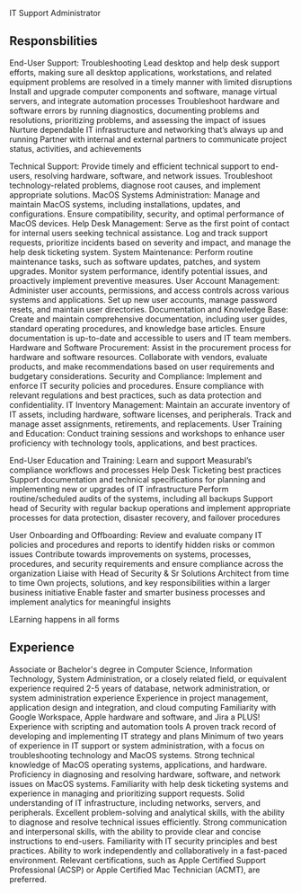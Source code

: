 IT Support Administrator

## Responsbilities


End-User Support:
Troubleshooting
Lead desktop and help desk support efforts, making sure all desktop applications, workstations, and related equipment problems are resolved in a timely manner with limited disruptions
Install and upgrade computer components and software, manage virtual servers, and integrate automation processes
Troubleshoot hardware and software errors by running diagnostics, documenting problems and resolutions, prioritizing problems, and assessing the impact of issues
Nurture dependable IT infrastructure and networking that’s always up and running
Partner with internal and external partners to communicate project status, activities, and achievements


Technical Support: Provide timely and efficient technical support to end-users, resolving hardware, software, and network issues. Troubleshoot technology-related problems, diagnose root causes, and implement appropriate solutions.
MacOS Systems Administration: Manage and maintain MacOS systems, including installations, updates, and configurations. Ensure compatibility, security, and optimal performance of MacOS devices.
Help Desk Management: Serve as the first point of contact for internal users seeking technical assistance. Log and track support requests, prioritize incidents based on severity and impact, and manage the help desk ticketing system.
System Maintenance: Perform routine maintenance tasks, such as software updates, patches, and system upgrades. Monitor system performance, identify potential issues, and proactively implement preventive measures.
User Account Management: Administer user accounts, permissions, and access controls across various systems and applications. Set up new user accounts, manage password resets, and maintain user directories.
Documentation and Knowledge Base: Create and maintain comprehensive documentation, including user guides, standard operating procedures, and knowledge base articles. Ensure documentation is up-to-date and accessible to users and IT team members.
Hardware and Software Procurement: Assist in the procurement process for hardware and software resources. Collaborate with vendors, evaluate products, and make recommendations based on user requirements and budgetary considerations.
Security and Compliance: Implement and enforce IT security policies and procedures. Ensure compliance with relevant regulations and best practices, such as data protection and confidentiality.
IT Inventory Management: Maintain an accurate inventory of IT assets, including hardware, software licenses, and peripherals. Track and manage asset assignments, retirements, and replacements.
User Training and Education: Conduct training sessions and workshops to enhance user proficiency with technology tools, applications, and best practices.



End-User Education and Training:
Learn and support Measurabl’s compliance workflows and processes
Help Desk Ticketing best practices
Support documentation and technical specifications for planning and implementing new or upgrades of IT infrastructure
Perform routine/scheduled audits of the systems, including all backups
Support head of Security with regular backup operations and implement appropriate processes for data protection, disaster recovery, and failover procedures


User Onboarding and Offboarding:
Review and evaluate company IT policies and procedures and reports to identify hidden risks or common issues
Contribute towards improvements on systems, processes, procedures, and security requirements and ensure compliance across the organization
Liaise with Head of Security & Sr Solutions Architect from time to time
Own projects, solutions, and key responsibilities within a larger business initiative
Enable faster and smarter business processes and implement analytics for meaningful insights


LEarning happens in all forms

## Experience

Associate or Bachelor's degree in Computer Science, Information Technology, System Administration, or a closely related field, or equivalent experience required
2-5 years of database, network administration, or system administration experience
Experience in project management, application design and integration, and cloud computing
Familiarity with Google Workspace, Apple hardware and software, and Jira a PLUS!
Experience with scripting and automation tools
A proven track record of developing and implementing IT strategy and plans
Minimum of two years of experience in IT support or system administration, with a focus on troubleshooting technology and MacOS systems.
Strong technical knowledge of MacOS operating systems, applications, and hardware.
Proficiency in diagnosing and resolving hardware, software, and network issues on MacOS systems.
Familiarity with help desk ticketing systems and experience in managing and prioritizing support requests.
Solid understanding of IT infrastructure, including networks, servers, and peripherals.
Excellent problem-solving and analytical skills, with the ability to diagnose and resolve technical issues efficiently.
Strong communication and interpersonal skills, with the ability to provide clear and concise instructions to end-users.
Familiarity with IT security principles and best practices.
Ability to work independently and collaboratively in a fast-paced environment.
Relevant certifications, such as Apple Certified Support Professional (ACSP) or Apple Certified Mac Technician (ACMT), are preferred.
